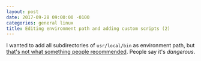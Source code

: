 ```yaml
---
layout: post
date: 2017-09-28 09:00:00 -0100
categories: general linux
title: Editing environment path and adding custom scripts (2)
---
```

I wanted to add all subdirectories of `usr/local/bin` as environment path, but [that's not what something people recommended](https://unix.stackexchange.com/questions/17715/how-can-i-set-all-subdirectories-of-a-directory-into-path). People say it's _dangerous_.
